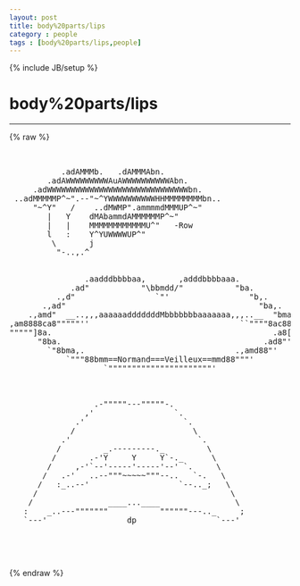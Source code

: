 ```yaml
---
layout: post
title: body%20parts/lips
category : people
tags : [body%20parts/lips,people]
---
```

{% include JB/setup %}
# body%20parts/lips
---
{% raw %}
<pre>


           .adAMMMb.   .dAMMMAbn.
        .adAWWWWWWWWWAuAWWWWWWWWWWAbn.
     .adWWWWWWWWWWWWWWWWWWWWWWWWWWWWWWbn.
 ..adMMMMMP^~&quot;.--&quot;~^YWWWWWWWWWWHHMMMMMMMMbn..
     &quot;~^Y&quot;   /    ..dMWMP&quot;.ammmmdMMMUP^~&quot;
        |   Y    dMAbammdAMMMMMMP^~&quot;
        |   |    MMMMMMMMMMMMU^&quot;   -Row
        l   :    Y^YUWWWWUP^&quot;
         \       j
          &quot;-..,.^


                .aadddbbbbaa,       ,adddbbbbaaa.
             .ad&quot;           &quot;\bbmdd/&quot;           &quot;ba.
          .,d&quot;                 `&quot;&#039;                 &quot;b,.
       .,ad&quot;                                         &quot;ba,.
    .,amd&quot;  __..,,,aaaaaadddddddMbbbbbbbaaaaaaa,,,..__  &quot;bma,.
,am8888ca8&quot;&quot;&quot;&quot;&quot;&#039;&#039;                                ``&quot;&quot;&quot;&quot;8ac88888ma,
&quot;&quot;&quot;&quot;&quot;]8a.                                               .a8[&quot;&quot;&quot;&quot;&quot;
      &quot;8ba.                                           .ad8&quot;&#039;
        `&quot;8bma,.                                .,amd88&quot;&#039;
            `&quot;&quot;&quot;88bmm==Normand===Veilleux==mmd88&quot;&quot;&quot;&#039;
                    `&quot;&quot;&quot;&quot;&quot;&quot;&quot;&quot;&quot;&quot;&quot;&quot;&quot;&quot;&quot;&quot;&quot;&quot;&quot;&quot;&quot;&quot;&#039;



                  .-&quot;&quot;&quot;&quot;&quot;---&quot;&quot;&quot;&quot;&quot;-.
                ,&#039;                 `.
              .&#039;                     `.
             /                         \
           .&#039;                           `.
          /         _.---------._         \
         /       .-&#039;Y     Y     Y`-._      \
        /     ,-&#039;`--&#039;-----&#039;-----&#039;--&#039; `.     \
       /   .-&#039;   ..--&quot;&quot;&quot;~~~~~&quot;&quot;&quot;--..   `-.   \
      /   :_..--&#039;                   `--.._;   \
     /                                         \
    /                ____...____                \
   :    _..---&quot;&quot;&quot;&quot;&quot;&quot;&quot;           &quot;&quot;&quot;&quot;&quot;&quot;---.._     ;
   `---&#039;                 dp                 `---&#039;



 </pre>
{% endraw %}
